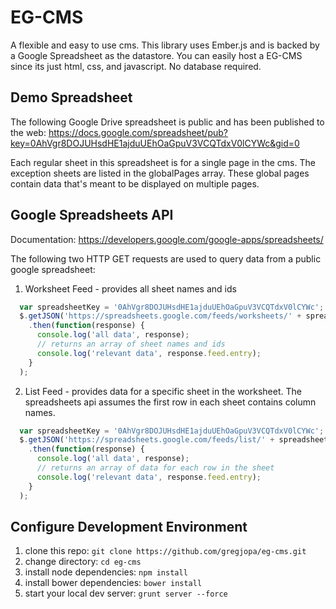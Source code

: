 # EG-CMS

A flexible and easy to use cms. This library uses Ember.js and is backed by a Google Spreadsheet
as the datastore. You can easily host a EG-CMS since its just html, css, and javascript.
No database required.


## Demo Spreadsheet

The following Google Drive spreadsheet is public and has been published to the web:
https://docs.google.com/spreadsheet/pub?key=0AhVgr8DOJUHsdHE1ajduUEhOaGpuV3VCQTdxV0lCYWc&gid=0

Each regular sheet in this spreadsheet is for a single page in the cms. The exception sheets are listed
in the globalPages array. These global pages contain data that's meant to be displayed on multiple pages.


## Google Spreadsheets API

Documentation: https://developers.google.com/google-apps/spreadsheets/

The following two HTTP GET requests are used to query data from a public google spreadsheet:

1. Worksheet Feed - provides all sheet names and ids

  ```javascript
    var spreadsheetKey = '0AhVgr8DOJUHsdHE1ajduUEhOaGpuV3VCQTdxV0lCYWc';
    $.getJSON('https://spreadsheets.google.com/feeds/worksheets/' + spreadsheetKey + '/public/values?alt=json-in-script&callback=?')
      .then(function(response) {
        console.log('all data', response);
        // returns an array of sheet names and ids
        console.log('relevant data', response.feed.entry);
      }
    );
  ```

2. List Feed - provides data for a specific sheet in the worksheet. The spreadsheets api assumes the first row
 in each sheet contains column names.

  ```javascript
    var spreadsheetKey = '0AhVgr8DOJUHsdHE1ajduUEhOaGpuV3VCQTdxV0lCYWc';
    $.getJSON('https://spreadsheets.google.com/feeds/list/' + spreadsheetKey + '/1/public/values?alt=json-in-script&callback=?')
      .then(function(response) {
        console.log('all data', response);
        // returns an array of data for each row in the sheet
        console.log('relevant data', response.feed.entry);
      }
    );
  ```


## Configure Development Environment

1. clone this repo: `git clone https://github.com/gregjopa/eg-cms.git`
2. change directory: `cd eg-cms`
3. install node dependencies: `npm install`
4. install bower dependencies: `bower install`
5. start your local dev server: `grunt server --force`
